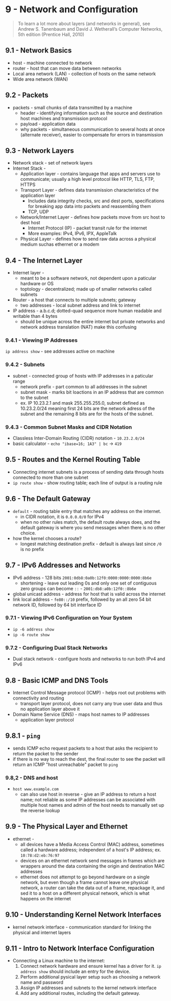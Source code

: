 # 9 - Network and Configuration
> To learn a lot more about layers (and networks in general), see Andrew S. Tanenbaum and David J. Wetherall’s Computer Networks, 5th edition (Prentice Hall, 2010)

## 9.1 - Network Basics
* host - machine connected to network
* router - host that can move data between networks
* Local area network (LAN) - collection of hosts on the same network
* Wide area network (WAN)

## 9.2 - Packets
* packets - small chunks of data transmitted by a machine
    * header - identifying information such as the source and destination host machines and transmission protocol
    * payload - application data
    * why packets - simultaneous communication to several hosts at once (alternate receiver), easier to compensate for errors in transmission

## 9.3 - Network Layers
* Network stack - set of network layers
* Internet Stack -
    * Application layer - contains language that apps and servers use to communicate; usually a high level protocol like HTTP, TLS, FTP, HTTPS
    * Transport Layer - defines data transmission characteristics of the application layer
        * Includes data integrity checks, src and dest ports, specifications for breaking app data into packets and reassembling them
        * TCP, UDP
    * Network/Internet Layer - defines how packets move from src host to dest host
        * Internet Protocol (IP) - packet transit rule for the internet
        * More examples: IPv4, IPv6, IPX, AppleTalk
    * Physical Layer - defines how to send raw data across a physical medium suchas ethernet or a modem

## 9.4 - The Internet Layer
* Internet layer - 
    * meant to be a software network, not dependent upon a paticular hardware or OS
    * toptology - decentralized; made up of smaller networks called subnets
* Router - a host that connects to multiple subnets; gateway
    * two addresses - local subnet address and link to internet
* IP address - a.b.c.d; dotted-quad sequence more human readable and writable than 4 bytes
    * should be unique across the entire internet but private networks and network address translation (NAT) make this confusing

### 9.4.1 - Viewing IP Addresses
`ip address show` - see addresses active on machine

### 9.4.2 - Subnets
* subnet - connected group of hosts with IP addresses in a paticular range
    * network prefix - part common to all addresses in the subnet
    * subnet mask - marks bit loactions in an IP address that are common to the subnet
    * ex. IP 10.23.2.1 and mask 255.255.255.0, subnet defined as 10.23.2.0/24 meaning first 24 bits are the network adress of the subnet and the remaining 8 bits are for the hosts of the subnet.

### 9.4.3 - Common Subnet Masks and CIDR Notation
* Classless Inter-Domain Routing (CIDR) notation - `10.23.2.0/24`
* basic calculator - `echo "ibase=16; 1A3" | bc` -> `419`

## 9.5 - Routes and the Kernel Routing Table
* Connecting internet subnets is a process of sending data through hosts connected to more than one subnet
* `ip route show` - show routing table; each line of output is a routing rule

## 9.6 - The Default Gateway
* `default` - routing table entry that matches any address on the internet.
    * in CIDR notation, it is `0.0.0.0/0` for IPv4
    * when no other rules match, the default route always does, and the default gateway is where you send messages when there is no other choice.
* how the kernel chooses a route?
    * longest matching destination prefix - default is always last since `/0` is no prefix

## 9.7 - IPv6 Addresses and Networks
* IPv6 address - 128 bits `2001:0db8:0a0b:12f0:0000:0000:0000:8b6e`
    * shortening - leave out leading 0s and only one set of contiguous zero groups can become `::` - `2001:db8:a0b:12f0::8b6e`
* global unicast address - address for host that is valid across the internet
* link local address - `fe80::/10` prefix, followed by an all zero 54 bit network ID, followed by 64 bit interface ID

### 9.7.1 - Viewing IPv6 Configuration on Your System
* `ip -6 address show`
* `ip -6 route show`

### 9.7.2 - Configuring Dual Stack Networks
* Dual stack network - configure hosts and networks to run both IPv4 and IPv6

## 9.8 - Basic ICMP and DNS Tools
* Internet Control Message protocol (ICMP) - helps root out problems with connectivity and routing
    * transport layer protocol, does not carry any true user data and thus no application layer above it
* Domain Name Service (DNS) - maps host names to IP addresses
    * application layer protocol

## 9.8.1 - `ping`
* sends ICMP echo request packets to a host that asks the recipient to return the packet to the sender
* if there is no way to reach the dest, the final router to see the packet will return an ICMP "host unreachable" packet to `ping`

### 9.8,2 - DNS and host
* `host www.example.com`
    * can also use host in reverse - give an IP address to return a host name; not reliable as some IP addresses can be associated with multiple host names and admin of the host needs to manually set up the reverse lookup

## 9.9 - The Physical Layer and Ethernet
* ethernet -
    * all devices have a Media Access Control (MAC) address, sometimes called a hardware address; independent of a host's IP address; ex. `10:78:d2:eb:76:97`
    * devices on an ethernet network send messages in frames which are wrappers around the data containing the origin and destination MAC addresses
    * ethernet does not attempt to go beyond hardware on a single network, but even though a frame cannot leave one physical network, a router can take the data out of a frame, repackage it, and sed it to a host on a different physical network, which is what happens on the internet

## 9.10 - Understanding Kernel Network Interfaces
* kernel network interface - communication standard for linking the physical and internet layers

## 9.11 - Intro to Network Interface Configuration
* Connecting a Linux machine to the internet:
    1. Connect network hardware and ensure kernel has a driver for it. `ip address show` should include an entry for the device.
    2. Perform additional pysical layer setup such as choosing a network name and password
    3. Assign IP addresses and subnets to the kernel network interface
    4. Add any additional routes, including the default gateway.